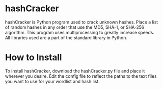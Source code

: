 # hashCracker
hashCracker is Python program used to crack unknown hashes. Place a list of random hashes in any order that use the MD5, SHA-1, or SHA-256 algorithm. This program uses multiprocessing to greatly increase speeds. All libraries used are a part of the standard library in Python. 
# How to Install
To install hashCracker, download the hashCracker.py file and place it wherever you desire. Edit the config file to reflect the paths to the text files you want to use for your wordlist and hash list. 
